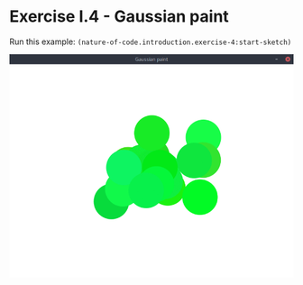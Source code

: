 # Exercise I.4 - Gaussian paint

Run this example: `(nature-of-code.introduction.exercise-4:start-sketch)`

![Exercise I.4 - Gaussian paint](screenshots/Exercise%20I.4%20-%20Gaussian%20paint.gif)